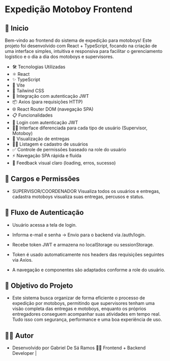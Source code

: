 # Expedição Motoboy Frontend

## 🏁 Inicio 
Bem-vindo ao frontend do sistema de expedição para motoboys! Este projeto foi desenvolvido com React + TypeScript, focando na criação de uma interface simples, intuitiva e responsiva para facilitar o gerenciamento logístico e o dia a dia dos motoboys e supervisores.
<br>

- 🛠️ Tecnologias Utilizadas
- ⚛️ React
- ✨ TypeScript
- 🧰 Vite
- 🎨 Tailwind CSS
- 🔐 Integração com autenticação JWT
- 📦 Axios (para requisições HTTP)
- 🌐 React Router DOM (navegação SPA)
- 📋 Funcionalidades
- 🔐 Login com autenticação JWT
- 👨‍💼 Interface diferenciada para cada tipo de usuário (Supervisor, Motoboy)
- 🧾 Visualização de entregas
- 🧑‍💼 Listagem e cadastro de usuários
- ✅ Controle de permissões baseado na role do usuário
- ⚡ Navegação SPA rápida e fluída
- 🧠 Feedback visual claro (loading, erros, sucesso)

## 👥 Cargos e Permissões

- SUPERVISOR/COORDENADOR	Visualiza todos os usuários e entregas, cadastra motoboys
visualiza suas entregas, percusos e status.

## 🔄 Fluxo de Autenticação
- Usuário acessa a tela de login.

- Informa e-mail e senha → Envio para o backend via /auth/login.

- Recebe token JWT e armazena no localStorage ou sessionStorage.

- Token é usado automaticamente nos headers das requisições seguintes via Axios.

- A navegação e componentes são adaptados conforme a role do usuário.

## 🎯 Objetivo do Projeto
- Este sistema busca organizar de forma eficiente o processo de expedição por motoboys, permitindo que supervisores tenham uma visão completa das entregas e motoboys, enquanto os próprios entregadores conseguem acompanhar suas atividades em tempo real. Tudo isso com segurança, performance e uma boa experiência de uso.

## 🙋‍♂️ Autor
- Desenvolvido por Gabriel De Sá Ramos 👨‍💻
Frontend + Backend Developer |

